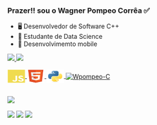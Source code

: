 ### Prazer!! sou o Wagner Pompeo Corrêa ✅

- 🖥 Desenvolvedor de Software C++
- 🔭 Estudante de Data Science 
- 📲 Desenvolvimemto mobile

<div>
  <a href="https://github.com/Wpompeo"> 
  <img height="180em" src="https://github-readme-stats.vercel.app/api?username=Wpompeo&show_icons=true&theme=dark&include_all_commits=true&count_private=true"/>
  <img height="180em" src="https://github-readme-stats.vercel.app/api/top-langs/?username=Wpompeo&layout=compact&langs_count=7&theme=dark"/>
</div>
  
<div style="display: inline_block"><br>
  <img align="center" alt="Wpompeo-Js" height="30" width="40" src="https://raw.githubusercontent.com/devicons/devicon/master/icons/javascript/javascript-plain.svg">

  <img align="center" alt="Wpompeo-HTML" height="30" width="40" src="https://raw.githubusercontent.com/devicons/devicon/master/icons/html5/html5-original.svg">
  
  <img align="center" alt="Wpompeo-Python" height="30" width="40" src="https://raw.githubusercontent.com/devicons/devicon/master/icons/python/python-original.svg">
  
  <img align="center" alt="Wpompeo-C" height="30" width="40" src="https://img.icons8.com/color/48/000000/c-plus-plus-logo.png">
                                                          
  ##
 
<div> 
 
  <a href="https://instagram.com/Wpompeo" target="_blank"><img src="https://img.shields.io/badge/-Instagram-%23E4405F?style=for-the-badge&logo=instagram&logoColor=white" target="_blank"></a>
 	
 <a href="https://discord.gg/Wpompeo" target="_blank"><img src="https://img.shields.io/badge/Discord-7289DA?style=for-the-badge&logo=discord&logoColor=white" target="_blank"></a> 
  <a href = "mailto:wag_pompeo@yahoo.com.br"><img src="https://img.shields.io/badge/-Gmail-%23333?style=for-the-badge&logo=gmail&logoColor=white" target="_blank"></a>
  <a href="linkedin.com/in/wpc23" target="_blank"><img src="https://img.shields.io/badge/-LinkedIn-%230077B5?style=for-the-badge&logo=linkedin&logoColor=white" target="_blank"></a> 
 
 
 

  
 
 
 
</div>
